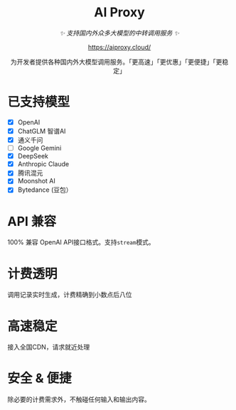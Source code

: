 <div align="center">

# AI Proxy

_✨ 支持国内外众多大模型的中转调用服务 ✨_

https://aiproxy.cloud/

为开发者提供各种国内外大模型调用服务。「更高速」「更优惠」「更便捷」「更稳定」

</div>

# 已支持模型

- [x] OpenAI
- [x] ChatGLM 智谱AI
- [x] 通义千问
- [ ] Google Gemini
- [x] DeepSeek
- [x] Anthropic Claude
- [x] 腾讯混元
- [x] Moonshot AI
- [x] Bytedance (豆包）

# API 兼容

100% 兼容 OpenAI API接口格式。支持`stream`模式。

# 计费透明

调用记录实时生成，计费精确到小数点后八位

# 高速稳定

接入全国CDN，请求就近处理

# 安全 & 便捷

除必要的计费需求外，不触碰任何输入和输出内容。


